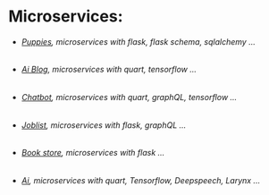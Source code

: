 Microservices:
=============

- ###### [Puppies](https://github.com/Martin1403/Microservices/tree/master/microservices_puppy), microservices with flask, flask schema, sqlalchemy ...
- ###### [Ai Blog](https://github.com/Martin1403/Microservices/tree/master/microservices_emotions), microservices with quart, tensorflow ...
- ###### [Chatbot](https://github.com/Martin1403/Microservices/tree/master/microservices_chatbot), microservices with quart, graphQL, tensorflow ...
- ###### [Joblist](https://github.com/Martin1403/Microservices/tree/master/microservices_jobs), microservices with flask, graphQL ...
- ###### [Book store](https://github.com/Martin1403/Microservices/tree/master/microservices_books), microservices with flask ...
- ###### [Ai](https://github.com/Martin1403/Microservices/tree/master/microservices_ai), microservices with quart, Tensorflow, Deepspeech, Larynx ...
